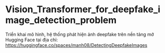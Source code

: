 # Vision_Transformer_for_deepfake_image_detection_problem

Triển khai mô hình, hệ thống phát hiện ảnh deepfake trên nền tảng mở Hugging Face tại địa chỉ:
https://huggingface.co/spaces/manh08/DetectingDeepfakeImages